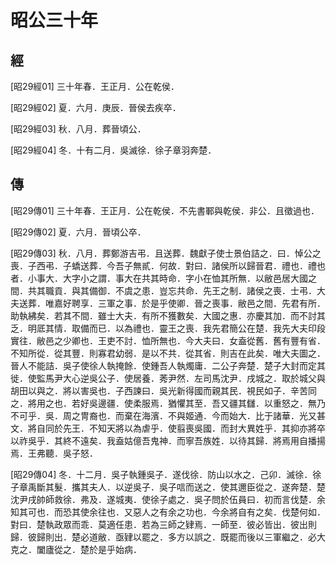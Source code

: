 # 昭公三十年

## 經 <a name="10Zhao29Jing"></a>

<a name="10Zhao29Jing01">[昭29經01]</a> 三十年春．王正月．公在乾侯．

<a name="10Zhao29Jing02">[昭29經02]</a> 夏．六月．庚辰．晉侯去疾卒．

<a name="10Zhao29Jing03">[昭29經03]</a> 秋．八月．葬晉頃公．

<a name="10Zhao29Jing04">[昭29經04]</a> 冬．十有二月．吳滅徐．徐子章羽奔楚．

## 傳 <a name="10Zhao29Zhuan"></a>

<a name="10Zhao29Zhuan01">[昭29傳01]</a> 三十年春．王正月．公在乾侯．不先書鄆與乾侯．非公．且徵過也．

<a name="10Zhao29Zhuan02">[昭29傳02]</a> 夏．六月．晉頃公卒．

<a name="10Zhao29Zhuan03">[昭29傳03]</a> 秋．八月．葬鄭游吉弔．且送葬．魏獻子使士景伯詰之．曰．悼公之喪．子西弔．子蟜送葬．今吾子無貳．何故．對曰．諸侯所以歸晉君．禮也．禮也者．小事大．大字小之謂．事大在共其時命．字小在恤其所無．以敝邑居大國之間．共其職貢．與其備御．不虞之患．豈忘共命．先王之制．諸侯之喪．士弔．大夫送葬．唯嘉好聘享．三軍之事．於是乎使卿．晉之喪事．敝邑之間．先君有所．助執紼矣．若其不間．雖士大夫．有所不獲數矣．大國之惠．亦慶其加．而不討其乏．明厎其情．取備而已．以為禮也．靈王之喪．我先君簡公在楚．我先大夫印段實往．敝邑之少卿也．王吏不討．恤所無也．今大夫曰．女盍從舊．舊有豐有省．不知所從．從其豐．則寡君幼弱．是以不共．從其省．則吉在此矣．唯大夫圖之．晉人不能詰．吳子使徐人執掩餘．使鍾吾人執燭庸．二公子奔楚．楚子大封而定其徙．使監馬尹大心逆吳公子．使居養．莠尹然．左司馬沈尹．戌城之．取於城父與胡田以與之．將以害吳也．子西諫曰．吳光新得國而親其民．視民如子．辛苦同之．將用之也．若好吳邊疆．使柔服焉．猶懼其至．吾又疆其讎．以重怒之．無乃不可乎．吳．周之冑裔也．而棄在海濱．不與姬通．今而始大．比于諸華．光又甚文．將自同於先王．不知天將以為虐乎．使翦喪吳國．而封大異姓乎．其抑亦將卒以祚吳乎．其終不遠矣．我盍姑億吾鬼神．而寧吾族姓．以待其歸．將焉用自播揚焉．王弗聽．吳子怒．

<a name="10Zhao29Zhuan04">[昭29傳04]</a> 冬．十二月．吳子執鍾吳子．遂伐徐．防山以水之．己卯．滅徐．徐子章禹斷其髮．攜其夫人．以逆吳子．吳子唁而送之．使其邇臣從之．遂奔楚．楚沈尹戌帥師救徐．弗及．遂城夷．使徐子處之．吳子問於伍員曰．初而言伐楚．余知其可也．而恐其使余往也．又惡人之有余之功也．今余將自有之矣．伐楚何如．對曰．楚執政眾而乖．莫適任患．若為三師之肄焉．一師至．彼必皆出．彼出則歸．彼歸則出．楚必道敝．亟肄以罷之．多方以誤之．既罷而後以三軍繼之．必大克之．闔廬從之．楚於是乎始病．

